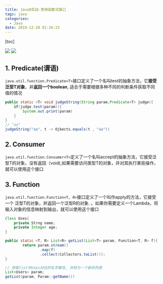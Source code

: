```yaml
---
title: Java8实战-常用函数式接口
tags: java
categories:
  - Java
date: 2019-12-20 01:16:23
---
```


[toc]

![](https://mynoteimg.oss-cn-beijing.aliyuncs.com/20191220011454.png)
![](https://mynoteimg.oss-cn-beijing.aliyuncs.com/20191220011514.png)

## 1. Predicate(谓语)

`java.util.function.Predicate<T>`接口定义了一个名叫test的抽象方法，它**接受泛型T对象**，并**返回一个boolean**, 适合于需要根据多种不同的判断条件获取不同值的情况

```java
public static <T> void judgeString(String param,Predicate<T> judge){
    if(judge.test(param)){
        System.out.print(param)
    }
}
// "aa"
judgeString("aa", t -> Ojbects.equals(t , "aa"))
```

## 2. Consumer

`java.util.function.Consumer<T>`定义了一个名叫accept的抽象方法，它接受泛型T的对象，没有返回（void),如果需要访问类型T的对象，并对其执行某些操作，就可以使用这个接口

## 3. Function

`java.util.function.Function<T, R>`接口定义了一个叫作apply的方法，它接受一个 泛型T的对象，并返回一个泛型R的对象. 。如果你需要定义一个Lambda，将输入对象的信息映射到输出，就可以使用这个接口

```java
Class Uses{
    private Strng name;
    private Integer age;
}

public static <T, R> List<R> getList(List<T> param, Function<T, R> f){
        return param.stream()
                .map(f)
                .collect(Collectors.toList());
}

// 获取list中Uses对应的名字属性, 并转为一个新的列表
List<Users> param;
getList(param, Param::getName())

```
